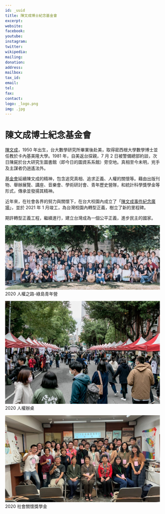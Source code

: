 ```yaml
---
id: _uuid
title: 陳文成博士紀念基金會
excerpt:
website:
facebook:
youtube:
instagram:
twitter:
wikipedia:
mailing:
donation:
address:
mailbox:
tax_id:
email:
tel:
fax:
contact:
logo: _logo.png
img: .jpg
---
```


# 陳文成博士紀念基金會

[陳文成](https://zh.wikipedia.org/zh-tw/陳文成)，1950 年出生，台大數學研究所畢業後赴美，取得密西根大學數學博士並任教於卡內基美隆大學。1981 年，自美返台探親，7 月 2 日被警備總部約談，次日陳屍於台大研究生圖書館（即今日的圖資系系館）旁空地。真相至今未明，兇手及主謀者仍逍遙法外。

[基金會](http://www.cwcmf.org.tw/joomla/)延續陳文成的精神，包含追究真相、追求正義、人權的關懷等。藉由出版刊物、舉辦展覽、講座、音樂會、學術研討會、青年歷史營隊，和統計科學獎學金等形式，傳承並發揚其精神。

近年來，在社會各界的努力與關懷下，在台大校園內成立了「[陳文成事件紀念廣場](https://www.ntu.edu.tw/spotlight/2021/1919_20210204.html)」，並於 2021 年 1 月竣工，為台灣校園內轉型正義，樹立了新的里程碑。

期許轉型正義工程，繼續進行，建立台灣成為一個公平正義，進步民主的國家。

![2020 人權之路-綠島青年營](./CWCMF.org_2020人權之路綠島青年營.jpg) 2020 人權之路-綠島青年營

![2020 人權辦桌](./CWCMF.org_2020人權辦桌.jpg)
2020 人權辦桌

![2020 社會關懷獎學金](./CWCMF.org_2020社會關懷獎學金.jpg)
2020 社會關懷獎學金
